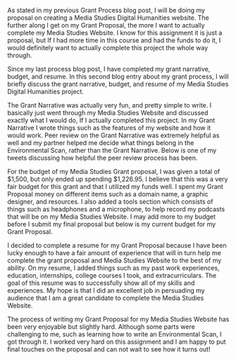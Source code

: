   As stated in my previous Grant Process blog post, I will be doing my proposal on creating a Media Studies Digital Humanities website. The further along I get on my Grant Proposal, the more I want to actually complete my Media Studies Website. I know for this assignment it is just a proposal, but If I had more time in this course and had the funds to do it, I would definitely want to actually complete this project the whole way through. 

  Since my last process blog post, I have completed my grant narrative, budget, and resume. In this second blog entry about my grant process, I will briefly discuss the grant narrative, budget, and resume of my Media Studies Digital Humanities project. 

  The Grant Narrative was actually very fun, and pretty simple to write. I basically just went through my Media Studies Website and discussed exactly what I would do, If I actually completed this project. In my Grant Narrative I wrote things such as the features of my website and how it would work. Peer review on the Grant Narrative was extremely helpful as well and my partner helped me decide what things belong in the Environmental Scan, rather than the Grant Narrative. Below is one of my tweets discussing how helpful the peer review process has been. 
  
  For the budget of my Media Studies Grant proposal, I was given a total of $1,500, but only ended up spending $1,226.95. I believe that this was a very fair budget for this grant and that I utilized my funds well. I spent my Grant Proposal money on different items such as a domain name, a graphic designer, and resources. I also added a tools section which consists of things such as headphones and a microphone, to help record my podcasts that will be on my Media Studies Website. I may add more to my budget before I submit my final proposal but below is my current budget for my Grant Proposal. 
  
  I decided to complete a resume for my Grant Proposal because I have been lucky enough to have a fair amount of experience that will in turn help me complete the grant proposal and Media Studies Website to the best of my ability. On my resume, I added things such as my past work experiences, education, internships, college courses I took, and extracurriculars. The goal of this resume was to successfully show all of my skills and experiences. My hope is that I did an excellent job in persuading my audience that I am a great candidate to complete the Media Studies Website. 
    
  The process of writing my Grant Proposal for my Media Studies Website has been very enjoyable but slightly hard. Although some parts were challenging to me, such as learning how to write an Environmental Scan, I got through it. I worked very hard on this assignment and I am happy to put final touches on the proposal and can not wait to see how it turns out! 

